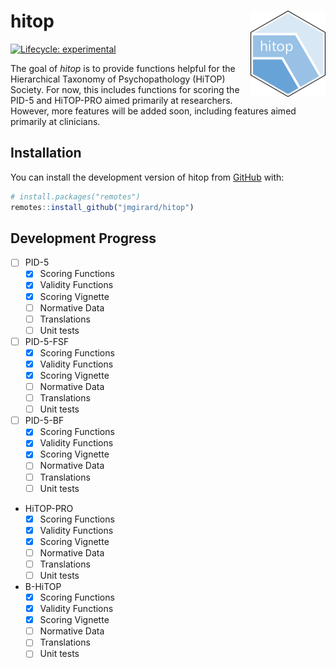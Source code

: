 
<!-- README.md is generated from README.Rmd. Please edit that file -->

# hitop <a href="https://jmgirard.github.io/hitop/"><img src="man/figures/logo.png" align="right" height="138" alt="hitop website" /></a>

<!-- badges: start -->

[![Lifecycle:
experimental](https://img.shields.io/badge/lifecycle-experimental-orange.svg)](https://lifecycle.r-lib.org/articles/stages.html#experimental)
<!-- badges: end -->

The goal of *hitop* is to provide functions helpful for the Hierarchical
Taxonomy of Psychopathology (HiTOP) Society. For now, this includes
functions for scoring the PID-5 and HiTOP-PRO aimed primarily at
researchers. However, more features will be added soon, including
features aimed primarily at clinicians.

## Installation

You can install the development version of hitop from
[GitHub](https://github.com/) with:

``` r
# install.packages("remotes")
remotes::install_github("jmgirard/hitop")
```

## Development Progress

- [ ] PID-5
  - [x] Scoring Functions
  - [x] Validity Functions
  - [x] Scoring Vignette
  - [ ] Normative Data
  - [ ] Translations
  - [ ] Unit tests
- [ ] PID-5-FSF
  - [x] Scoring Functions
  - [x] Validity Functions
  - [x] Scoring Vignette
  - [ ] Normative Data
  - [ ] Translations
  - [ ] Unit tests
- [ ] PID-5-BF
  - [x] Scoring Functions
  - [x] Validity Functions
  - [x] Scoring Vignette
  - [ ] Normative Data
  - [ ] Translations
  - [ ] Unit tests
- HiTOP-PRO
  - [x] Scoring Functions
  - [x] Validity Functions
  - [x] Scoring Vignette
  - [ ] Normative Data
  - [ ] Translations
  - [ ] Unit tests
- B-HiTOP
  - [x] Scoring Functions
  - [x] Validity Functions
  - [x] Scoring Vignette
  - [ ] Normative Data
  - [ ] Translations
  - [ ] Unit tests
